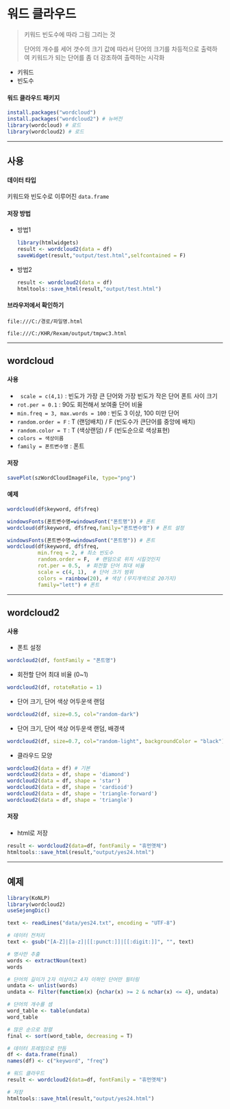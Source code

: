 # 워드 클라우드

> 키워드 빈도수에 따라 그림 그리는 것
>
> 단어의 개수를 세어 갯수의 크기 값에 따라서 단어의 크기를 차등적으로 출력하여 키워드가 되는 단어를 좀 더 강조하여 출력하는 시각화

* 키워드
* 빈도수

#### 워드 클라우드 패키지

```R
install.packages("wordcloud") 
install.packages("wordcloud2") # 뉴버전
library(wordcloud) # 로드
library(wordcloud2) # 로드
```



---



## 사용

#### 데이터 타입

키워드와 빈도수로 이루어진 `data.frame`

#### 저장 방법

* 방법1

  ```R
  library(htmlwidgets)
  result <- wordcloud2(data = df)
  saveWidget(result,"output/test.html",selfcontained = F)
  ```

* 방법2

  ```R
  result <- wordcloud2(data = df)
  htmltools::save_html(result,"output/test.html")
  ```

#### 브라우저에서 확인하기

`file:///C:/경로/파일명.html`

`file:///C:/KHR/Rexam/output/tmpwc3.html`



---



## wordcloud

#### 사용

* ` scale = c(4,1)` : 빈도가 가장 큰 단어와 가장 빈도가 작은 단어 폰트 사이 크기
* `rot.per = 0.1` : 90도 회전해서 보여줄 단어 비율
* `min.freq = 3, max.words = 100` : 빈도 3 이상, 100 미만 단어
* `random.order = F` : T (랜덤배치) / F (빈도수가 큰단어를 중앙에 배치)
* `random.color = T` : T (색상랜덤) / F (빈도순으로 색상표현)
* `colors = 색상이름` 
* `family = 폰트변수명` : 폰트



#### 저장

```R
savePlot(szWordCloudImageFile, type="png")
```



#### 예제

```R
wordcloud(df$keyword, df$freq)
```

```R
windowsFonts(폰트변수명=windowsFont("폰트명")) # 폰트
wordcloud(df$keyword, df$freq,family="폰트변수명") # 폰트 설정
```

```R
windowsFonts(폰트변수명=windowsFont("폰트명")) # 폰트
wordcloud(df$keyword, df$freq, 
          min.freq = 2, # 최소 빈도수
          random.order = F,  # 랜덤으로 위치 시킬것인지
          rot.per = 0.5,  # 회전할 단어 최대 비율
          scale = c(4, 1),  # 단어 크기 범위
          colors = rainbow(20), # 색상 (무지개색으로 20가지)
          family="lett") # 폰트
```



---



## wordcloud2

#### 사용

* 폰트 설정

```R
wordcloud2(df, fontFamily = "폰트명")
```

* 회전할 단어 최대 비율 (0~1)

```R
wordcloud2(df, rotateRatio = 1)
```

*  단어 크기, 단어 색상 어두운색 랜덤

```R
wordcloud2(df, size=0.5, col="random-dark")
```

* 단어 크기, 단어 색상 어두운색 랜덤, 배경색

```R
wordcloud2(df, size=0.7, col="random-light", backgroundColor = "black")
```

* 클라우드 모양

```R
wordcloud2(data = df) # 기본
wordcloud2(data = df, shape = 'diamond')
wordcloud2(data = df, shape = 'star')
wordcloud2(data = df, shape = 'cardioid')
wordcloud2(data = df, shape = 'triangle-forward')
wordcloud2(data = df, shape = 'triangle')
```

#### 저장

* html로 저장

```R
result <- wordcloud2(data=df, fontFamily = "휴먼옛체")
htmltools::save_html(result,"output/yes24.html")
```



---



## 예제

```R
library(KoNLP)
library(wordcloud2)
useSejongDic()

text <- readLines("data/yes24.txt", encoding = "UTF-8")

# 데이터 전처리
text <- gsub("[A-Z]|[a-z]|[[:punct:]]|[[:digit:]]", "", text)

# 명사만 추출
words <- extractNoun(text)
words

# 단어의 길이가 2자 이상이고 4자 이하인 단어만 필터링
undata <- unlist(words)
undata <- Filter(function(x) {nchar(x) >= 2 & nchar(x) <= 4}, undata)

# 단어의 개수를 셈
word_table <- table(undata)
word_table

# 많은 순으로 정렬
final <- sort(word_table, decreasing = T)

# 데이터 프레임으로 만듬
df <- data.frame(final)
names(df) <- c("keyword", "freq")

# 워드 클라우드
result <- wordcloud2(data=df, fontFamily = "휴먼옛체")

# 저장
htmltools::save_html(result,"output/yes24.html")
```


